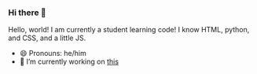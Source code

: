 ### Hi there 👋
Hello, world! I am currently a student learning code! I know HTML, python, and CSS, and a little JS.
- 😄 Pronouns: he/him
- 🔭 I’m currently working on [this](https://replit.com/@A395382-leolex/A395382-LioLex)

<!--
**LioLex-2399/LioLex-2399** is a ✨ _special_ ✨ repository because its `README.md` (this file) appears on your GitHub profile.

Here are some ideas to get you started:

- 🌱 I’m currently learning ...
- 👯 I’m looking to collaborate on ...
- 🤔 I’m looking for help with ...
- 💬 Ask me about ...
- 📫 How to reach me: ...
- 😄 Pronouns: ...
- ⚡ Fun fact: ...
-->
